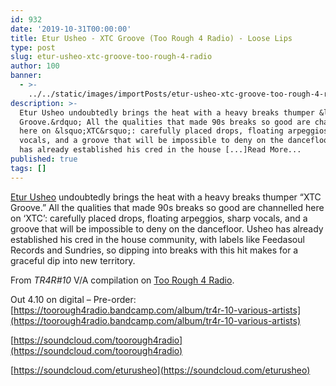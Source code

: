```yaml
---
id: 932
date: '2019-10-31T00:00:00'
title: Etur Usheo - XTC Groove (Too Rough 4 Radio) - Loose Lips
type: post
slug: etur-usheo-xtc-groove-too-rough-4-radio
author: 100
banner:
  - >-
    ../../static/images/importPosts/etur-usheo-xtc-groove-too-rough-4-radio/image932.jpeg
description: >-
  Etur Usheo undoubtedly brings the heat with a heavy breaks thumper &ldquo;XTC
  Groove.&rdquo; All the qualities that made 90s breaks so good are channelled
  here on &lsquo;XTC&rsquo;: carefully placed drops, floating arpeggios, sharp
  vocals, and a groove that will be impossible to deny on the dancefloor. Usheo
  has already established his cred in the house [...]Read More...
published: true
tags: []
---
```

[Etur Usheo](https://www.residentadvisor.net/dj/eturusheo) undoubtedly brings the heat with a heavy breaks thumper “XTC Groove.” All the qualities that made 90s breaks so good are channelled here on ‘XTC’: carefully placed drops, floating arpeggios, sharp vocals, and a groove that will be impossible to deny on the dancefloor. Usheo has already established his cred in the house community, with labels like Feedasoul Records and Sundries, so dipping into breaks with this hit makes for a graceful dip into new territory.

From _TR4R#10_ V/A compilation on [Too Rough 4 Radio](https://toorough4radio.bandcamp.com).

Out 4.10 on digital – Pre-order: [](https://toorough4radio.bandcamp.com/album/tr4r-10-various-artists)[https://toorough4radio.bandcamp.com/album/tr4r-10-various-artists](https://toorough4radio.bandcamp.com/album/tr4r-10-various-artists)

[](https://soundcloud.com/toorough4radio)[https://soundcloud.com/toorough4radio](https://soundcloud.com/toorough4radio)

[](https://soundcloud.com/eturusheo)[https://soundcloud.com/eturusheo](https://soundcloud.com/eturusheo)